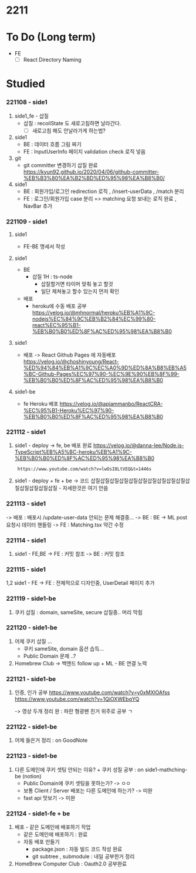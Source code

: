 # 2211

# To Do (Long term)

- FE
    - [ ]  React Directory Naming

# Studied

### 221108 - side1

1. side1_fe - 삽질
    - 삽질 : recoilState 도 새로고침하면 날라간다.
        - [ ]  새로고침 해도 안날라가게 하는법?
2. side1 
    - BE : 데이터 흐름 그림 짜기
    - FE : InputUserInfo 페이지 validation check 로직 넣음
3. git
    - git committer 변경하기 삽질 완료
        https://kyun92.github.io/2020/04/06/github-committer-%EB%B3%80%EA%B2%BD%ED%95%98%EA%B8%B0/
4. side1
    - BE : 회원가입/로그인 redirection 로직 , /insert-userData , /match 분리
    - FE : 로그인/회원가입 case 분리 => matching 요청 보내는 로직 완료 , NavBar 추가

### 221109 - side1

1. side1
    - FE-BE 명세서 작성

2. side1
    - BE
        - 삽질 1H : ts-node 
            - 삽질할거면 타이머 맞춰 놓고 할것
            - 일단 제쳐놓고 할수 있는지 먼저 확인
    - 배포
        - heroku에 수동 배포 공부
            https://velog.io/@mhnormal/heroku%EB%A1%9C-nodejs%EC%84%9C%EB%B2%84%EC%99%80-react%EC%95%B1-%EB%B0%B0%ED%8F%AC%ED%95%98%EA%B8%B0
3. side1
    - 배포
        -> React Github Pages 에 자동배포
            https://velog.io/@choshinyoung/React-%ED%94%84%EB%A1%9C%EC%A0%9D%ED%8A%B8%EB%A5%BC-Github-Pages%EC%97%90-%EC%9E%90%EB%8F%99-%EB%B0%B0%ED%8F%AC%ED%95%98%EA%B8%B0


1. side1-be
    - fe Heroku 배포
        https://velog.io/@apjammanbo/ReactCRA-%EC%95%B1-Heroku%EC%97%90-%EB%B0%B0%ED%8F%AC%ED%95%98%EA%B8%B0

### 221112 - side1
1. side1 - deploy
    -> fe, be 배포 완료
        https://velog.io/@danna-lee/Node.js-TypeScript%EB%A5%BC-heroku%EB%A1%9C-%EB%B0%B0%ED%8F%AC%ED%95%98%EA%B8%B0

        https://www.youtube.com/watch?v=lwOsI8LtVEQ&t=1446s
2. side1 - deploy + fe + be
    -> 코드 삽질삽질삽질삽질삽질삽질삽질삽질삽질삽질삽질삽질삽질삽질삽질
        - 자세한것은 여기 안씀
    
### 221113 - side1
-> 배포 : 배포시 /update-user-data 안되는 문제 해결중...
-> BE : BE -> ML post 요청시 데이터 핸들링
-> FE : Matching.tsx 약간 수정

### 221114 - side1
1. side1 - FE,BE
    -> FE : 커밋 참조
    -> BE : 커밋 참조

### 221115 - side1
1,2 side1 - FE
    -> FE : 전체적으로 디자인중, UserDetail 페이지 추가

### 221119 - side1-be
1. 쿠키 삽질 : domain, sameSite, secure 삽질중.. 머리 막힘

### 221120 - side1-be
1. 어제 쿠키 삽질 ...
    - 쿠키 sameSite, domain 옵션 습득...
    - Public Domain 문제 ..?
2. Homebrew Club
    -> 백엔드 follow up + ML - BE 연결 노력
### 221121 - side1-be
1. 인증, 인가 공부
    https://www.youtube.com/watch?v=y0xMXlOAfss
    https://www.youtube.com/watch?v=1QiOXWEbqYQ
    
    -> 영상 두개 정리 완 : 파란 형광펜 친거 위주로 공부 ㄱ

### 221122 - side1-be
1. 어제 들은거 정리 : on GoodNote

### 221123 - side1-be
1. 다른 도메인에 쿠키 셋팅 안되는 이유? + 쿠키 성질 공부 : on side1-mathching-be (notion)
    - Public Domain에 쿠키 셋팅을 못하는가?
        -> ㅇㅇ
    - 보통 Client / Server 배포는 다른 도메인에 하는가?
        -> 미완
    - fast api 맛보기
        -> 미완
### 221124 - side1-fe + be
1. 배포 - 같은 도메인에 배포하기 작업 
    - 같은 도메인에 배포하기 : 완료
    - 자동 배포 만들기 
        - package.json : 자동 빌드 코드 작성 완료
        - git subtree , submodule : 내일 공부한거 정리
2. HomeBrew Computer Club : Oauth2.0 공부완료





        
